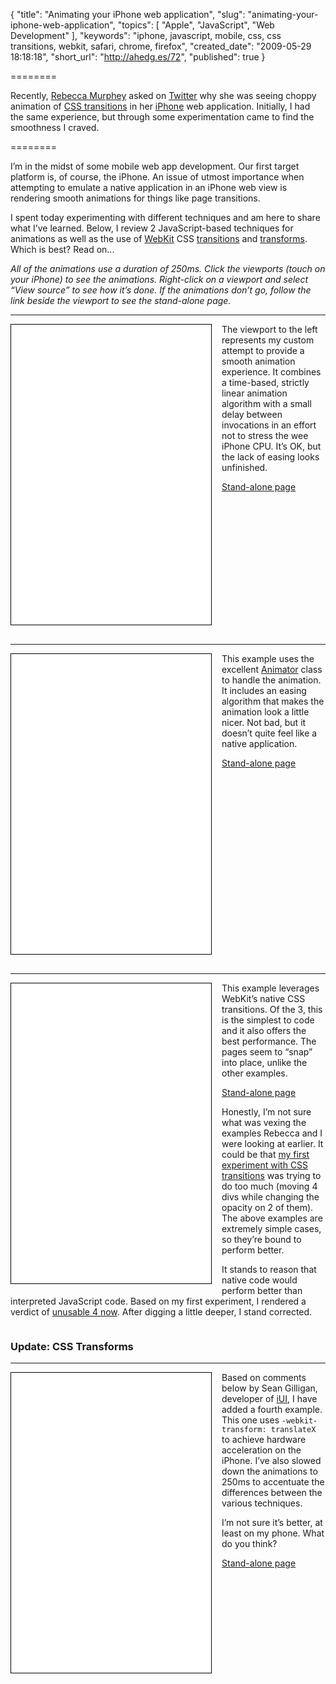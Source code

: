 {
  "title": "Animating your iPhone web application",
  "slug": "animating-your-iphone-web-application",
  "topics": [
    "Apple",
    "JavaScript",
    "Web Development"
  ],
  "keywords": "iphone, javascript, mobile, css, css transitions, webkit, safari, chrome, firefox",
  "created_date": "2009-05-29 18:18:18",
  "short_url": "http://ahedg.es/72",
  "published": true
}

========

Recently, [Rebecca Murphey](http://www.rebeccamurphey.com/) asked on [Twitter](http://twitter.com/rmurphey/status/1932522734) why she was seeing choppy animation of [CSS transitions](http://webkit.org/specs/CSSVisualEffects/CSSTransitions.html) in her [iPhone](http://www.apple.com/iphone/) web application. Initially, I had the same experience, but through some experimentation came to find the smoothness I craved.

========

I’m in the midst of some mobile web app development. Our first target platform is, of course, the iPhone. An issue of utmost importance when attempting to emulate a native application in an iPhone web view is rendering smooth animations for things like page transitions.

I spent today experimenting with different techniques and am here to share what I’ve learned. Below, I review 2 JavaScript-based techniques for animations as well as the use of [WebKit](http://webkit.org/) CSS [transitions](http://webkit.org/specs/CSSVisualEffects/CSSTransitions.html) and [transforms](http://webkit.org/specs/CSSVisualEffects/CSSTransforms.html). Which is best? Read on...

_All of the animations use a duration of 250ms. Click the viewports (touch on your iPhone) to see the animations. Right-click on a viewport and select “View source” to see how it’s done. If the animations don’t go, follow the link beside the viewport to see the stand-alone page._

---

<iframe style="width: 320px;height: 480px;float: left;border: solid 1px black;margin: 0 1rem 1rem 0" title="My animation example" name="mine" src="/experiments/iphone/animations/mine.html"></iframe>

The viewport to the left represents my custom attempt to provide a smooth animation experience. It combines a time-based, strictly linear animation algorithm with a small delay between invocations in an effort not to stress the wee iPhone CPU. It’s OK, but the lack of easing looks unfinished.

[Stand-alone page](/experiments/iphone/animations/mine.html)

<div style="clear: both;"></div>

---

<iframe style="width: 320px;height: 480px;float: left;border: solid 1px black;margin: 0 1rem 1rem 0" title="Animation example using the Animator JavaScript library" name="js" src="/experiments/iphone/animations/js.html"></iframe>

This example uses the excellent [Animator](http://www.berniecode.com/writing/animator.html) class to handle the animation. It includes an easing algorithm that makes the animation look a little nicer. Not bad, but it doesn’t quite feel like a native application.

[Stand-alone page](/experiments/iphone/animations/js.html)

<div style="clear: both;"></div>

---

<iframe style="width: 320px;height: 480px;float: left;border: solid 1px black;margin: 0 1rem 1rem 0" title="Example using CSS to animate the `left` property" name="css" src="/experiments/iphone/animations/css.html"></iframe>

This example leverages WebKit’s native CSS transitions. Of the 3, this is the simplest to code and it also offers the best performance. The pages seem to “snap” into place, unlike the other examples.

[Stand-alone page](/experiments/iphone/animations/css.html)

Honestly, I’m not sure what was vexing the examples Rebecca and I were looking at earlier. It could be that [my first experiment with CSS transitions](/experiments/css-transitions/) was trying to do too much (moving 4 divs while changing the opacity on 2 of them). The above examples are extremely simple cases, so they’re bound to perform better.

It stands to reason that native code would perform better than interpreted JavaScript code. Based on my first experiment, I rendered a verdict of [unusable 4 now](http://twitter.com/segdeha/status/1953270139). After digging a little deeper, I stand corrected.

<div style="clear: both;"></div>

### Update: CSS Transforms

---

<iframe style="width: 320px;height: 480px;float: left;border: solid 1px black;margin: 0 1rem 1rem 0" title="Example using CSS to animate a `transform`" name="css-hw" src="/experiments/iphone/animations/css-hw.html"></iframe>

Based on comments below by Sean Gilligan, developer of [iUI](http://code.google.com/p/iui/), I have added a fourth example. This one uses `-webkit-transform: translateX` to achieve hardware acceleration on the iPhone. I’ve also slowed down the animations to 250ms to accentuate the differences between the various techniques.

I’m not sure it’s better, at least on my phone. What do you think?

[Stand-alone page](/experiments/iphone/animations/css-hw.html)

